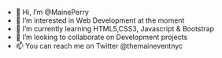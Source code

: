 - 👋 Hi, I’m @MainePerry
- 👀 I’m interested in Web Development at the moment
- 🌱 I’m currently learning HTML5,CSS3, Javascript & Bootstrap
- 💞️ I’m looking to collaborate on Development projects
- 📫 You can reach me on Twitter @themaineventnyc

<!---
MainePerry/MainePerry is a ✨ special ✨ repository because its `README.md` (this file) appears on your GitHub profile.
You can click the Preview link to take a look at your changes.
--->
